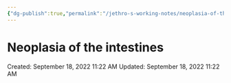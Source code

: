 ```yaml
---
{"dg-publish":true,"permalink":"/jethro-s-working-notes/neoplasia-of-the-intestines/","dgPassFrontmatter":true}
---
```



# Neoplasia of the intestines

Created: September 18, 2022 11:22 AM
Updated: September 18, 2022 11:22 AM